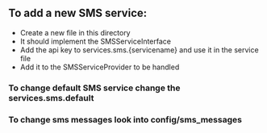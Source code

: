 ## To add a new SMS service:

-   Create a new file in this directory
-   It should implement the SMSServiceInterface
-   Add the api key to services.sms.{servicename} and use it in the service file
-   Add it to the SMSServiceProvider to be handled

### To change default SMS service change the services.sms.default

### To change sms messages look into config/sms_messages
